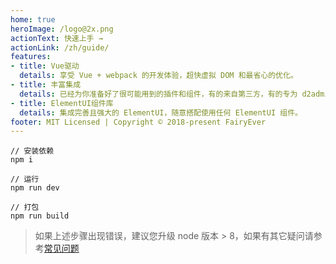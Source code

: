 ```yaml
---
home: true
heroImage: /logo@2x.png
actionText: 快速上手 →
actionLink: /zh/guide/
features:
- title: Vue驱动
  details: 享受 Vue + webpack 的开发体验，超快虚拟 DOM 和最省心的优化。
- title: 丰富集成
  details: 已经为你准备好了很可能用到的插件和组件，有的来自第三方，有的专为 d2admin 设计。
- title: ElementUI组件库
  details: 集成完善且强大的 ElementUI，随意搭配使用任何 ElementUI 组件。
footer: MIT Licensed | Copyright © 2018-present FairyEver
---
```


```
// 安装依赖
npm i

// 运行
npm run dev

// 打包
npm run build
```

> 如果上述步骤出现错误，建议您升级 node 版本 > 8，如果有其它疑问请参考[常见问题](/zh/question)